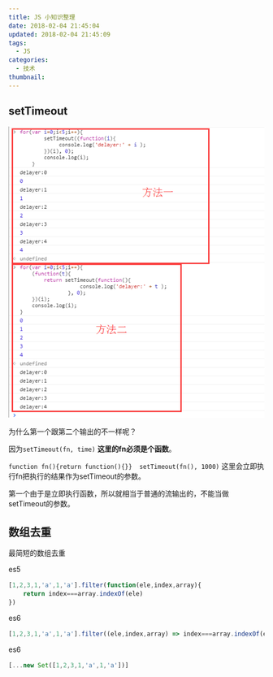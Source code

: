 ```yaml
---
title: JS 小知识整理
date: 2018-02-04 21:45:04
updated: 2018-02-04 21:45:09
tags: 
  - JS
categories:
  - 技术
thumbnail:
---
```


## setTimeout

![](https://raw.githubusercontent.com/gl09025/image_respository/master/2017%E5%B9%B411%E6%9C%8811%E6%97%A5/setTimeout.png)

为什么第一个跟第二个输出的不一样呢？

因为`setTimeout(fn, time)` **这里的fn必须是个函数**。

`function fn(){return function(){}}  setTimeout(fn(), 1000)` 这里会立即执行fn把执行的结果作为setTimeout的参数。

第一个由于是立即执行函数，所以就相当于普通的流输出的，不能当做setTimeout的参数。

## 数组去重

最简短的数组去重

es5
```javascript
[1,2,3,1,'a',1,'a'].filter(function(ele,index,array){
    return index===array.indexOf(ele)
})
```

es6
```javascript
[1,2,3,1,'a',1,'a'].filter((ele,index,array) => index===array.indexOf(ele))
```

es6
```javascript
[...new Set([1,2,3,1,'a',1,'a'])]
```

